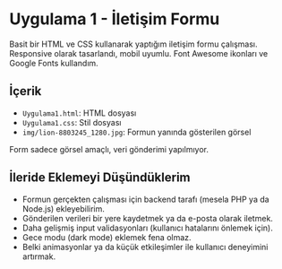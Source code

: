 # Uygulama 1 - İletişim Formu

Basit bir HTML ve CSS kullanarak yaptığım iletişim formu çalışması. Responsive olarak tasarlandı, mobil uyumlu. Font Awesome ikonları ve Google Fonts kullandım.

## İçerik

- `Uygulama1.html`: HTML dosyası
- `Uygulama1.css`: Stil dosyası
- `img/lion-8803245_1280.jpg`: Formun yanında gösterilen görsel

Form sadece görsel amaçlı, veri gönderimi yapılmıyor.

## İleride Eklemeyi Düşündüklerim

- Formun gerçekten çalışması için backend tarafı (mesela PHP ya da Node.js) ekleyebilirim.
- Gönderilen verileri bir yere kaydetmek ya da e-posta olarak iletmek.
- Daha gelişmiş input validasyonları (kullanıcı hatalarını önlemek için).
- Gece modu (dark mode) eklemek fena olmaz.
- Belki animasyonlar ya da küçük etkileşimler ile kullanıcı deneyimini artırmak.

